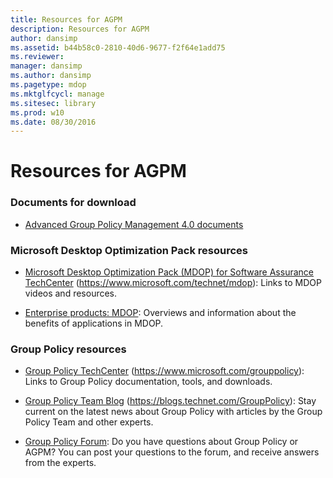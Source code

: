 ```yaml
---
title: Resources for AGPM
description: Resources for AGPM
author: dansimp
ms.assetid: b44b58c0-2810-40d6-9677-f2f64e1add75
ms.reviewer: 
manager: dansimp
ms.author: dansimp
ms.pagetype: mdop
ms.mktglfcycl: manage
ms.sitesec: library
ms.prod: w10
ms.date: 08/30/2016
---
```



# Resources for AGPM


### Documents for download

-   [Advanced Group Policy Management 4.0 documents](https://www.microsoft.com/download/details.aspx?id=13975)

### Microsoft Desktop Optimization Pack resources

-   [Microsoft Desktop Optimization Pack (MDOP) for Software Assurance TechCenter](https://go.microsoft.com/fwlink/?LinkID=159870) (https://www.microsoft.com/technet/mdop): Links to MDOP videos and resources.

-   [Enterprise products: MDOP](https://go.microsoft.com/fwlink/?LinkID=160297): Overviews and information about the benefits of applications in MDOP.

### Group Policy resources

-   [Group Policy TechCenter](https://go.microsoft.com/fwlink/?LinkID=145531) (https://www.microsoft.com/grouppolicy): Links to Group Policy documentation, tools, and downloads.

-   [Group Policy Team Blog](https://go.microsoft.com/fwlink/?LinkID=75192) (https://blogs.technet.com/GroupPolicy): Stay current on the latest news about Group Policy with articles by the Group Policy Team and other experts.

-   [Group Policy Forum](https://go.microsoft.com/fwlink/?LinkID=145532): Do you have questions about Group Policy or AGPM? You can post your questions to the forum, and receive answers from the experts.

 

 





